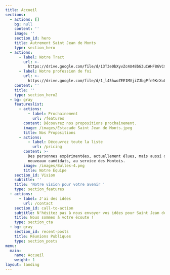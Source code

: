 ```yaml
---
title: Accueil
sections:
  - actions: []
    bg: null
    content: ''
    image: ''
    section_id: hero
    title: Autrement Saint Jean de Monts
    type: section_hero
  - actions:
      - label: Notre Tract
        url: >-
          https://drive.google.com/file/d/13T3e0bXyvZc4U48bG3uCAHF8GVCmJLZ-/view?usp=sharing
      - label: Notre profession de foi
        url: >-
          https://drive.google.com/file/d/1_l45hwoZEE1MVjiZJbgPfn9KrXuLF72Y/view?usp=sharing
    content: ''
    title: ''
    type: section_hero2
  - bg: gray
    featureslist:
      - actions:
          - label: Prochainement
            url: /features
        content: Découvrez nos propositions prochainement.
        image: /images/Estacade Saint Jean de Monts.jpeg
        title: Nos Propositions
      - actions:
          - label: Découvrez toute la liste
            url: /pricing
        content: >-
          Des personnes expérimentées, actuellement élues, mais aussi de
          nouveaux candidats, au service des Montois.
        image: /images/Bulles-4.png
        title: Notre Équipe
    section_id: Vision
    subtitle: ''
    title: 'Notre vision pour votre avenir '
    type: section_features
  - actions:
      - label: J'ai des idées
        url: /contact
    section_id: call-to-action
    subtitle: N'hésitez pas à nous envoyer vos idées pour Saint Jean de Monts
    title: Nous sommes à votre écoute !
    type: section_cta
  - bg: gray
    section_id: recent-posts
    title: Réunions Publiques
    type: section_posts
menu:
  main:
    name: Accueil
    weight: 1
layout: landing
---
```


